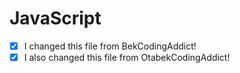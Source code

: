 # JavaScript

- [x] I changed this file from BekCodingAddict!
- [x] I also changed this file from OtabekCodingAddict!
